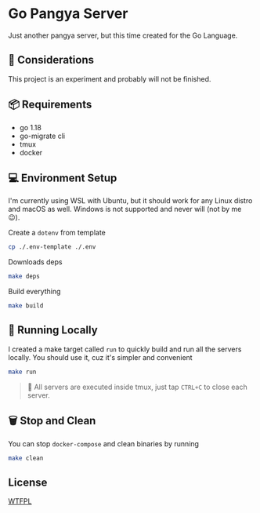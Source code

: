 # Go Pangya Server

Just another pangya server, but this time created for the Go Language.

## 🤔 Considerations

This project is an experiment and probably will not be finished.

## 📦 Requirements

- go 1.18
- go-migrate cli
- tmux
- docker

## 💻 Environment Setup

I'm currently using WSL with Ubuntu, but it should work for any Linux distro and macOS as well. Windows is not supported and never will (not by me 😉).


Create a `dotenv` from template

```bash
cp ./.env-template ./.env
```

Downloads deps

```bash
make deps
```

Build everything

```bash
make build
```

## 🚀 Running Locally

I created a make target called `run` to quickly build and run all the servers locally. You should use it, cuz it's simpler and convenient

```bash
make run
```

> 📢 All servers are executed inside tmux, just tap `CTRL+C` to close each server.

## 🗑 Stop and Clean

You can stop `docker-compose` and clean binaries by running

```bash
make clean
```

## License

[WTFPL](https://choosealicense.com/licenses/wtfpl/)
